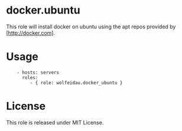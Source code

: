 # docker.ubuntu 

This role will install docker on ubuntu using the apt repos provided by [http://docker.com].

# Usage

```
    - hosts: servers
      roles:
         - { role: wolfeidau.docker_ubuntu }
```

# License

This role is released under MIT License.